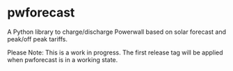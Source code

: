 # pwforecast
A Python library to charge/discharge Powerwall based on solar forecast and peak/off peak tariffs. 

Please Note: This is a work in progress. The first release tag will be applied when pwforecast is in a working state. 